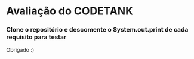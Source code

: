 # Avaliação do CODETANK

### Clone o repositório e descomente o System.out.print de cada requisito para testar

Obrigado :)
